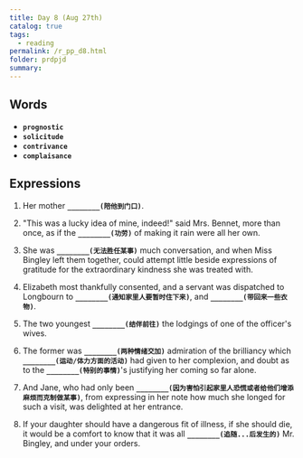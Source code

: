 ```yaml
---
title: Day 8 (Aug 27th)
catalog: true
tags: 
  - reading
permalink: /r_pp_d8.html
folder: prdpjd
summary: 
---
```


## Words

-   <b data-toggle="tooltip" data-original-title="{{site.data.glossary.prognostic}}">`prognostic`</b>
-   <b data-toggle="tooltip" data-original-title="{{site.data.glossary.solicitude}}">`solicitude`</b>
-   <b data-toggle="tooltip" data-original-title="{{site.data.glossary.contrivance}}">`contrivance`</b>
-   <b data-toggle="tooltip" data-original-title="{{site.data.glossary.complaisance}}">`complaisance`</b>


## Expressions

1.  Her mother <b data-toggle="tooltip" data-original-title="{{site.data.answers.d08_a}}">`________(陪他到门口)`</b>.

2.  "This was a lucky idea of mine, indeed!" said Mrs. Bennet, more than once, as if the <b data-toggle="tooltip" data-original-title="{{site.data.answers.d08_b}}">`________(功劳)`</b> of making it rain were all her own.

3.  She was <b data-toggle="tooltip" data-original-title="{{site.data.answers.d08_c}}">`________(无法胜任某事)`</b> much conversation, and when Miss Bingley left them together, could attempt little beside expressions of gratitude for the extraordinary kindness she was treated with. 

4.  Elizabeth most thankfully consented, and a servant was dispatched to Longbourn to <b data-toggle="tooltip" data-original-title="{{site.data.answers.d08_d}}">`________(通知家里人要暂时住下来)`</b>, and <b data-toggle="tooltip" data-original-title="{{site.data.answers.d08_d2}}">`________(带回来一些衣物)`</b>. 

5.  The two youngest <b data-toggle="tooltip" data-original-title="{{site.data.answers.d08_e}}">`________(结伴前往)`</b> the lodgings of one of the officer's wives.

6.  The former was <b data-toggle="tooltip" data-original-title="{{site.data.answers.d08_f}}">`________(两种情绪交加)`</b> admiration of the brilliancy which <b data-toggle="tooltip" data-original-title="{{site.data.answers.d08_f2}}">`________(运动/体力方面的活动)`</b> had given to her complexion, and doubt as to the <b data-toggle="tooltip" data-original-title="{{site.data.answers.d08_f3}}">`________(特别的事情)`</b>'s justifying her coming so far alone.

7.  And Jane, who had only been <b data-toggle="tooltip" data-original-title="{{site.data.answers.d08_g}}">`________(因为害怕引起家里人恐慌或者给他们增添麻烦而克制做某事)`</b>, from expressing in her note how much she longed for such a visit, was delighted at her entrance.

8.  If your daughter should have a dangerous fit of illness, if she should die, it would be a comfort to know that it was all <b data-toggle="tooltip" data-original-title="{{site.data.answers.d08_h}}">`________(追随...后发生的)`</b> Mr. Bingley, and under your orders.